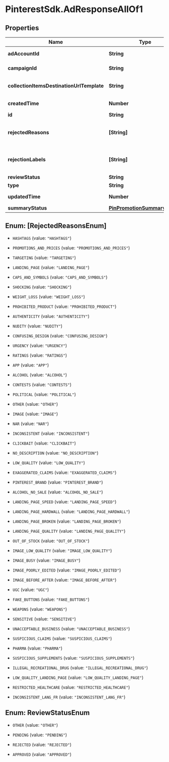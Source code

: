 # PinterestSdk.AdResponseAllOf1

## Properties

Name | Type | Description | Notes
------------ | ------------- | ------------- | -------------
**adAccountId** | **String** | The ID of the advertiser that this ad belongs to. | [optional] 
**campaignId** | **String** | ID of the ad campaign that contains this ad. | [optional] 
**collectionItemsDestinationUrlTemplate** | **String** | Destination URL template for all items within a collections drawer. | [optional] 
**createdTime** | **Number** | Pin creation time. Unix timestamp in seconds. | [optional] 
**id** | **String** | The ID of this ad. | [optional] 
**rejectedReasons** | **[String]** | Enum reason why the pin was rejected. Returned if &lt;code&gt;review_status&lt;/code&gt; is \&quot;REJECTED\&quot;. | [optional] 
**rejectionLabels** | **[String]** | Text reason why the pin was rejected. Returned if &lt;code&gt;review_status&lt;/code&gt; is \&quot;REJECTED\&quot;. | [optional] 
**reviewStatus** | **String** | Ad review status | [optional] 
**type** | **String** | Always \&quot;ad\&quot;. | [optional] 
**updatedTime** | **Number** | Last update time. Unix timestamp in seconds. | [optional] 
**summaryStatus** | [**PinPromotionSummaryStatus**](PinPromotionSummaryStatus.md) | Ad summary status | [optional] 



## Enum: [RejectedReasonsEnum]


* `HASHTAGS` (value: `"HASHTAGS"`)

* `PROMOTIONS_AND_PRICES` (value: `"PROMOTIONS_AND_PRICES"`)

* `TARGETING` (value: `"TARGETING"`)

* `LANDING_PAGE` (value: `"LANDING_PAGE"`)

* `CAPS_AND_SYMBOLS` (value: `"CAPS_AND_SYMBOLS"`)

* `SHOCKING` (value: `"SHOCKING"`)

* `WEIGHT_LOSS` (value: `"WEIGHT_LOSS"`)

* `PROHIBITED_PRODUCT` (value: `"PROHIBITED_PRODUCT"`)

* `AUTHENTICITY` (value: `"AUTHENTICITY"`)

* `NUDITY` (value: `"NUDITY"`)

* `CONFUSING_DESIGN` (value: `"CONFUSING_DESIGN"`)

* `URGENCY` (value: `"URGENCY"`)

* `RATINGS` (value: `"RATINGS"`)

* `APP` (value: `"APP"`)

* `ALCOHOL` (value: `"ALCOHOL"`)

* `CONTESTS` (value: `"CONTESTS"`)

* `POLITICAL` (value: `"POLITICAL"`)

* `OTHER` (value: `"OTHER"`)

* `IMAGE` (value: `"IMAGE"`)

* `NAR` (value: `"NAR"`)

* `INCONSISTENT` (value: `"INCONSISTENT"`)

* `CLICKBAIT` (value: `"CLICKBAIT"`)

* `NO_DESCRIPTION` (value: `"NO_DESCRIPTION"`)

* `LOW_QUALITY` (value: `"LOW_QUALITY"`)

* `EXAGGERATED_CLAIMS` (value: `"EXAGGERATED_CLAIMS"`)

* `PINTEREST_BRAND` (value: `"PINTEREST_BRAND"`)

* `ALCOHOL_NO_SALE` (value: `"ALCOHOL_NO_SALE"`)

* `LANDING_PAGE_SPEED` (value: `"LANDING_PAGE_SPEED"`)

* `LANDING_PAGE_HARDWALL` (value: `"LANDING_PAGE_HARDWALL"`)

* `LANDING_PAGE_BROKEN` (value: `"LANDING_PAGE_BROKEN"`)

* `LANDING_PAGE_QUALITY` (value: `"LANDING_PAGE_QUALITY"`)

* `OUT_OF_STOCK` (value: `"OUT_OF_STOCK"`)

* `IMAGE_LOW_QUALITY` (value: `"IMAGE_LOW_QUALITY"`)

* `IMAGE_BUSY` (value: `"IMAGE_BUSY"`)

* `IMAGE_POORLY_EDITED` (value: `"IMAGE_POORLY_EDITED"`)

* `IMAGE_BEFORE_AFTER` (value: `"IMAGE_BEFORE_AFTER"`)

* `UGC` (value: `"UGC"`)

* `FAKE_BUTTONS` (value: `"FAKE_BUTTONS"`)

* `WEAPONS` (value: `"WEAPONS"`)

* `SENSITIVE` (value: `"SENSITIVE"`)

* `UNACCEPTABLE_BUSINESS` (value: `"UNACCEPTABLE_BUSINESS"`)

* `SUSPICIOUS_CLAIMS` (value: `"SUSPICIOUS_CLAIMS"`)

* `PHARMA` (value: `"PHARMA"`)

* `SUSPICIOUS_SUPPLEMENTS` (value: `"SUSPICIOUS_SUPPLEMENTS"`)

* `ILLEGAL_RECREATIONAL_DRUG` (value: `"ILLEGAL_RECREATIONAL_DRUG"`)

* `LOW_QUALITY_LANDING_PAGE` (value: `"LOW_QUALITY_LANDING_PAGE"`)

* `RESTRICTED_HEALTHCARE` (value: `"RESTRICTED_HEALTHCARE"`)

* `INCONSISTENT_LANG_FR` (value: `"INCONSISTENT_LANG_FR"`)





## Enum: ReviewStatusEnum


* `OTHER` (value: `"OTHER"`)

* `PENDING` (value: `"PENDING"`)

* `REJECTED` (value: `"REJECTED"`)

* `APPROVED` (value: `"APPROVED"`)




